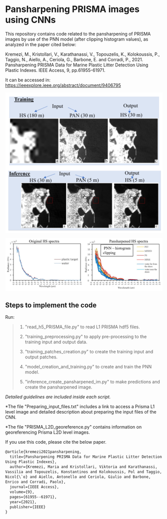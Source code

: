 # Pansharpening PRISMA images using CNNs

This repository contains code related to the pansharpening of PRISMA images by use of the PNN model (after clipping histogram values), as analyzed in the paper cited below:

Kremezi, M., Kristollari, V., Karathanassi, V., Topouzelis, K., Kolokoussis, P., Taggio, N., Aiello, A., Ceriola, G., Barbone, E. and Corradi, P., 2021. Pansharpening PRISMA Data for Marine Plastic Litter Detection Using Plastic Indexes. IEEE Access, 9, pp.61955-61971.

It can be accessed in: https://ieeexplore.ieee.org/abstract/document/9406795

![Training - Inference](/images/training_inference2.png)

![Spectra](/images/Spectra.PNG)

## Steps to implement the code

Run:

>1. "read_h5_PRISMA_file.py" to read L1 PRISMA hdf5 files.
>
>2. "training_preprocessing.py" to apply pre-processing to the training input and output data. 
>
>3. "training_patches_creation.py" to create the training input and output patches.
>
>4. "model_creation_and_training.py" to create and train the PNN model.
>
>5. "inference_create_pansharpened_im.py" to make predictions and create the pansharpened image.

*Detailed guidelines are included inside each script.*

*The file "Preparing_input_files.txt" includes a link to access a Prisma L1 level image and detailed description about preparing the input files of the CNN.

*The file "PRISMA_L2D_georeference.py" contains information on georeferencing Prisma L2D level images.

If you use this code, please cite the below paper.

```
@article{kremezi2021pansharpening,
  title={Pansharpening PRISMA Data for Marine Plastic Litter Detection Using Plastic Indexes},
  author={Kremezi, Maria and Kristollari, Viktoria and Karathanassi, Vassilia and Topouzelis, Konstantinos and Kolokoussis, Pol and Taggio, Nicol{\`o} and Aiello, Antonello and Ceriola, Giulio and Barbone, Enrico and Corradi, Paolo},
  journal={IEEE Access},
  volume={9},
  pages={61955--61971},
  year={2021},
  publisher={IEEE}
}
```




























